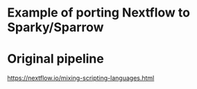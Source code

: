# Example of porting Nextflow to Sparky/Sparrow

# Original pipeline

https://nextflow.io/mixing-scripting-languages.html
